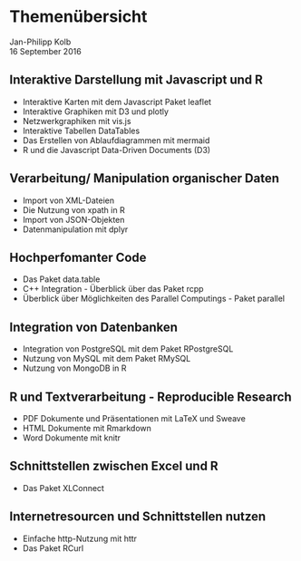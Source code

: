 # Themenübersicht
Jan-Philipp Kolb  
16 September 2016  



## Interaktive Darstellung mit Javascript und R

-	Interaktive Karten mit dem Javascript Paket leaflet
-	Interaktive Graphiken mit D3 und plotly
-	Netzwerkgraphiken mit vis.js
-	Interaktive Tabellen DataTables
-	Das Erstellen von Ablaufdiagrammen mit mermaid
-	R und die Javascript Data-Driven Documents (D3)

## Verarbeitung/ Manipulation organischer Daten
-	Import von XML-Dateien
-	Die Nutzung von xpath in R
-	Import von JSON-Objekten
-	Datenmanipulation mit dplyr

## Hochperfomanter Code
-	Das Paket data.table
-	C++ Integration - Überblick über das Paket rcpp
-	Überblick über Möglichkeiten des Parallel Computings - Paket parallel

## Integration von Datenbanken
-	Integration von PostgreSQL mit dem Paket 
RPostgreSQL
-	Nutzung von MySQL mit dem Paket RMySQL
-	Nutzung von MongoDB in R

## R und Textverarbeitung - Reproducible Research
-	PDF Dokumente und Präsentationen mit LaTeX und Sweave
-	HTML Dokumente mit Rmarkdown
-	Word Dokumente mit knitr

## Schnittstellen zwischen Excel und R
-	Das Paket XLConnect

## Internetresourcen und Schnittstellen nutzen
-	Einfache http-Nutzung mit httr
-	Das Paket RCurl
